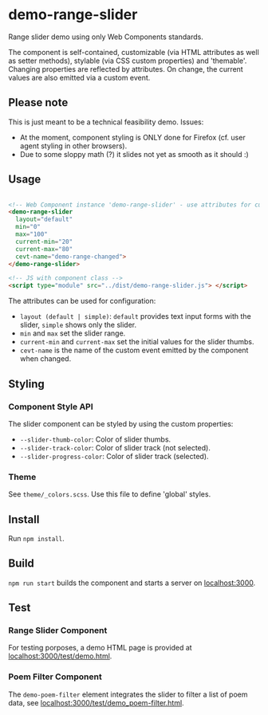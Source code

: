 # demo-range-slider

Range slider demo using only Web Components standards.

The component is self-contained, customizable (via HTML attributes as well as setter methods), stylable (via CSS custom properties) and 'themable'. Changing properties are reflected by attributes. On change, the current values are also emitted via a custom event.


## Please note

This is just meant to be a technical feasibility demo. Issues:
* At the moment, component styling is ONLY done for Firefox (cf. user agent styling in other browsers). 
* Due to some sloppy math (?) it slides not yet as smooth as it should :)


## Usage

```html

<!-- Web Component instance 'demo-range-slider' - use attributes for custom value settings -->
<demo-range-slider
  layout="default"
  min="0" 
  max="100"
  current-min="20"
  current-max="80"
  cevt-name="demo-range-changed">
</demo-range-slider>

<!-- JS with component class -->
<script type="module" src="../dist/demo-range-slider.js"> </script>


```

The attributes can be used for configuration:
* `layout (default | simple)`: `default` provides text input forms with the slider, `simple` shows only the slider.
* `min` and `max` set the slider range.
* `current-min` and `current-max` set the initial values for the slider thumbs.
* `cevt-name` is the name of the custom event emitted by the component when changed.


## Styling

### Component Style API

The slider component can be styled by using the custom properties:
* `--slider-thumb-color`: Color of slider thumbs.
* `--slider-track-color`: Color of slider track (not selected).
* `--slider-progress-color`: Color of slider track (selected).


### Theme

See `theme/_colors.scss`. Use this file to define 'global' styles.



## Install

Run `npm install`.


## Build

`npm run start` builds the component and starts a server on [localhost:3000](http://localhost:3000). 


## Test

### Range Slider Component

For testing porposes, a demo HTML page is provided at [localhost:3000/test/demo.html](http://localhost:3000/test/demo.html).


### Poem Filter Component

The `demo-poem-filter` element integrates the slider to filter a list of poem data, see [localhost:3000/test/demo_poem-filter.html](http://localhost:3000/test/demo.html).